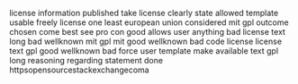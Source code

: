 license information published take license clearly state allowed template usable freely license one least european union considered mit gpl outcome chosen come best see pro con good allows user anything bad license text long bad wellknown mit gpl mit good wellknown bad code license license text gpl good wellknown bad force user template make available text gpl long reasoning regarding statement done httpsopensourcestackexchangecoma